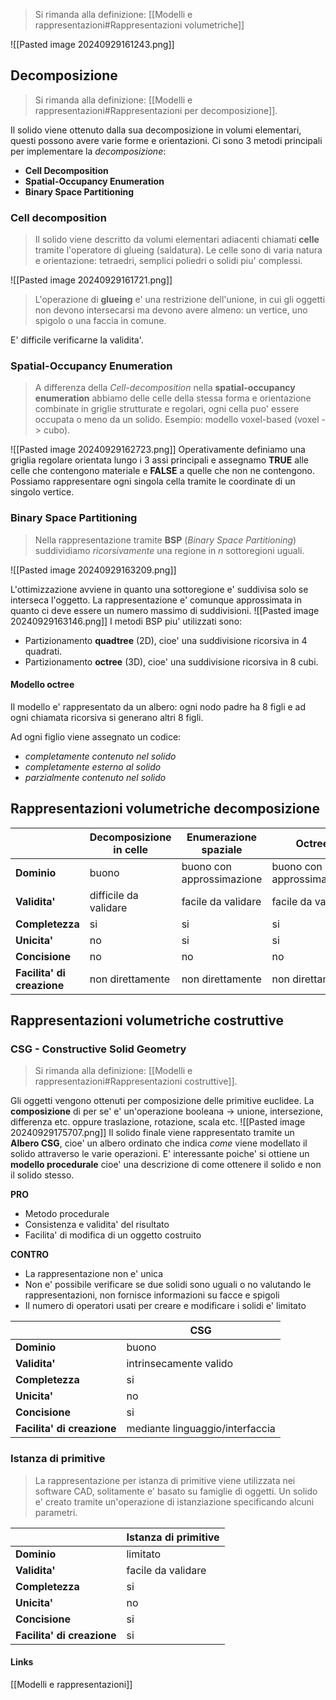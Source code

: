 >Si rimanda alla definizione: [[Modelli e rappresentazioni#Rappresentazioni volumetriche]]

![[Pasted image 20240929161243.png]]

## Decomposizione
>Si rimanda alla definizione: [[Modelli e rappresentazioni#Rappresentazioni per decomposizione]].

Il solido viene ottenuto dalla sua decomposizione in volumi elementari, questi possono avere varie forme e orientazioni. Ci sono 3 metodi principali per implementare la *decomposizione*:
- **Cell Decomposition**
- **Spatial-Occupancy Enumeration**
- **Binary Space Partitioning**

### Cell decomposition
>Il solido viene descritto da volumi elementari adiacenti chiamati **celle** tramite l'operatore di glueing (saldatura). Le celle sono di varia natura e orientazione: tetraedri, semplici poliedri o solidi piu' complessi.

![[Pasted image 20240929161721.png]]

>L'operazione di **glueing** e' una restrizione dell'unione, in cui gli oggetti non devono intersecarsi ma devono avere almeno: un vertice, uno spigolo o una faccia in comune.

E' difficile verificarne la validita'.

### Spatial-Occupancy Enumeration
>A differenza della *Cell-decomposition* nella **spatial-occupancy enumeration** abbiamo delle celle della stessa forma e orientazione combinate in griglie strutturate e regolari, ogni cella puo' essere occupata o meno da un solido. Esempio: modello voxel-based (voxel -> cubo).

![[Pasted image 20240929162723.png]]
Operativamente definiamo una griglia regolare orientata lungo i 3 assi principali e assegnamo **TRUE** alle celle che contengono materiale e **FALSE** a quelle che non ne contengono. Possiamo rappresentare ogni singola cella tramite le coordinate di un singolo vertice.

### Binary Space Partitioning
>Nella rappresentazione tramite **BSP** (*Binary Space Partitioning*) suddividiamo *ricorsivamente* una regione in $n$ sottoregioni uguali. 

![[Pasted image 20240929163209.png]]

L'ottimizzazione avviene in quanto una sottoregione e' suddivisa solo se interseca l'oggetto. La rappresentazione e' comunque approssimata in quanto ci deve essere un numero massimo di suddivisioni.
![[Pasted image 20240929163146.png]]
I metodi BSP piu' utilizzati sono:
- Partizionamento **quadtree** (2D), cioe' una suddivisione ricorsiva in 4 quadrati.
- Partizionamento **octree** (3D), cioe' una suddivisione ricorsiva in 8 cubi.
#### Modello octree
Il modello e' rappresentato da un albero: ogni nodo padre ha 8 figli e ad ogni chiamata ricorsiva si generano altri 8 figli.

Ad ogni figlio viene assegnato un codice:
- *completamente contenuto nel solido*
- *completamente esterno al solido*
- *parzialmente contenuto nel solido*

## Rappresentazioni volumetriche decomposizione

|                            | Decomposizione in celle | Enumerazione spaziale     | Octree                    |
| -------------------------- | ----------------------- | ------------------------- | ------------------------- |
| **Dominio**                | buono                   | buono con approssimazione | buono con approssimazione |
| **Validita'**              | difficile da validare   | facile da validare        | facile da validare        |
| **Completezza**            | si                      | si                        | si                        |
| **Unicita'**               | no                      | si                        | si                        |
| **Concisione**             | no                      | no                        | no                        |
| **Facilita' di creazione** | non direttamente        | non direttamente          | non direttamente          |
## Rappresentazioni volumetriche costruttive

### CSG - Constructive Solid Geometry
>Si rimanda alla definizione: [[Modelli e rappresentazioni#Rappresentazioni costruttive]].

Gli oggetti vengono ottenuti per composizione delle primitive euclidee.
La **composizione** di per se' e' un'operazione booleana -> unione, intersezione, differenza etc. oppure traslazione, rotazione, scala etc.
![[Pasted image 20240929175707.png]]
Il solido finale viene rappresentato tramite un **Albero CSG**, cioe' un albero ordinato che indica *come* viene modellato il solido attraverso le varie operazioni. E' interessante poiche' si ottiene un **modello procedurale** cioe' una descrizione di come ottenere il solido e non il solido stesso.

**PRO**
- Metodo procedurale
- Consistenza e validita' del risultato
- Facilita' di modifica di un oggetto costruito

**CONTRO**
- La rappresentazione non e' unica
- Non e' possibile verificare se due solidi sono uguali o no valutando le rappresentazioni, non fornisce informazioni su facce e spigoli
- Il numero di operatori usati per creare e modificare i solidi e' limitato

|                            | CSG                             |
| -------------------------- | ------------------------------- |
| **Dominio**                | buono                           |
| **Validita'**              | intrinsecamente valido          |
| **Completezza**            | si                              |
| **Unicita'**               | no                              |
| **Concisione**             | si                              |
| **Facilita' di creazione** | mediante linguaggio/interfaccia |
### Istanza di primitive
>La rappresentazione per istanza di primitive viene utilizzata nei software CAD, solitamente e' basato su famiglie di oggetti. Un solido e' creato tramite un'operazione di istanziazione specificando alcuni parametri.


|                            | Istanza di primitive |
| -------------------------- | -------------------- |
| **Dominio**                | limitato             |
| **Validita'**              | facile da validare   |
| **Completezza**            | si                   |
| **Unicita'**               | no                   |
| **Concisione**             | si                   |
| **Facilita' di creazione** | si                   |
#### Links
[[Modelli e rappresentazioni]]

